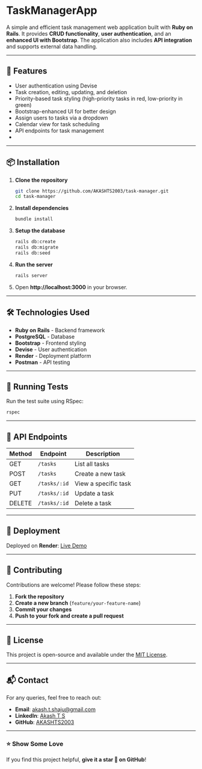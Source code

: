 # TaskManagerApp

A simple and efficient task management web application built with **Ruby on Rails**. It provides **CRUD functionality**, **user authentication**, and an **enhanced UI with Bootstrap**. The application also includes **API integration** and supports external data handling.

---

## 🚀 Features

- User authentication using Devise
- Task creation, editing, updating, and deletion
- Priority-based task styling (high-priority tasks in red, low-priority in green)
- Bootstrap-enhanced UI for better design
- Assign users to tasks via a dropdown
- Calendar view for task scheduling
- API endpoints for task management
- 
---

## 📦 Installation

1. **Clone the repository**  
   ```bash
   git clone https://github.com/AKASHTS2003/task-manager.git
   cd task-manager
   ```

2. **Install dependencies**  
   ```bash
   bundle install
   ```

3. **Setup the database**  
   ```bash
   rails db:create
   rails db:migrate
   rails db:seed
   ```

4. **Run the server**  
   ```bash
   rails server
   ```

5. Open **http://localhost:3000** in your browser.

---

## 🛠 Technologies Used

- **Ruby on Rails** - Backend framework
- **PostgreSQL** - Database
- **Bootstrap** - Frontend styling
- **Devise** - User authentication
- **Render** - Deployment platform
- **Postman** - API testing

---

## 🧪 Running Tests

Run the test suite using RSpec:  
```bash
rspec
```

---

## 📡 API Endpoints

| Method | Endpoint          | Description            |
|--------|------------------|------------------------|
| GET    | `/tasks`         | List all tasks        |
| POST   | `/tasks`         | Create a new task     |
| GET    | `/tasks/:id`     | View a specific task  |
| PUT    | `/tasks/:id`     | Update a task         |
| DELETE | `/tasks/:id`     | Delete a task         |

---

## 🚀 Deployment

Deployed on **Render**: [Live Demo](https://mysite-qytx.onrender.com/)  

---

## 🤝 Contributing

Contributions are welcome! Please follow these steps:

1. **Fork the repository**  
2. **Create a new branch** (`feature/your-feature-name`)  
3. **Commit your changes**  
4. **Push to your fork and create a pull request**  

---

## 📜 License

This project is open-source and available under the [MIT License](LICENSE).

---

## 📬 Contact

For any queries, feel free to reach out:

- **Email**: [akash.t.shaju@gmail.com](mailto:akash.t.shaju@gmail.com)
- **LinkedIn**: [Akash T S](https://www.linkedin.com/in/akash-t-shaju/)
- **GitHub**: [AKASHTS2003](https://github.com/AKASHTS2003)

---

### ⭐ Show Some Love  
If you find this project helpful, **give it a star 🌟 on GitHub**!
